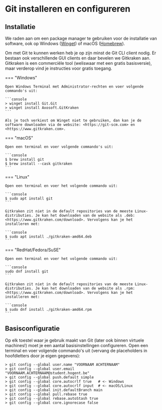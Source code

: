 # Git installeren en configureren

## Installatie

We raden aan om een package manager te gebruiken voor de installatie van software, ook op Windows ([Winget](https://learn.microsoft.com/en-us/windows/package-manager/winget/)) of macOS ([Homebrew](https://brew.sh/)).

Om met Git te kunnen werken heb je op zijn minst de Git CLI client nodig. Er bestaan ook verschillende GUI clients en daar bevelen we Gitkraken aan. Gitkraken is een commerciële tool (weliswaar met een gratis basisversie), maar verderop vind je instructies voor gratis toegang.

=== "Windows"

    Open Windows Terminal met Administrator-rechten en voer volgende commando's uit:

    ```console
    > winget install Git.Git
    > winget install Axosoft.GitKraken
    ```

    Als je toch verkiest om Winget niet te gebruiken, dan kan je de software downloaden via de website: <https://git-scm.com> en <https://www.gitkraken.com>.

=== "macOS"

    Open een terminal en voer volgende commando's uit:

    ```console
    $ brew install git
    $ brew install --cask gitkraken
    ```

=== "Linux"

    Open een terminal en voer het volgende commando uit:

    ```console
    $ sudo apt install git
    ```

    Gitkraken zit niet in de default repositories van de meeste Linux-distributies. Je kan het downloaden van de website als .deb: <https://www.gitkraken.com/download>. Vervolgens kan je het installeren met:

    ```console
    $ sudo apt install ./gitkraken-amd64.deb
    ```

=== "RedHat/Fedora/SuSE"

    Open een terminal en voer het volgende commando uit:

    ```console
    sudo dnf install git
    ```

    Gitkraken zit niet in de default repositories van de meeste Linux-distributies. Je kan het downloaden van de website als .rpm: <https://www.gitkraken.com/download>. Vervolgens kan je het installeren met:

    ```console
    $ sudo dnf install ./gitkraken-amd64.rpm
    ```

## Basisconfiguratie

Op elk toestel waar je gebruik maakt van Git (later ook binnen virtuele machines!) moet je een aantal basisinstellingen configureren. Open een terminal en voer volgende commando's uit (vervang de placeholders in hoofdletters door je eigen gegevens):

```console
> git config --global user.name "VOORNAAM ACHTERNAAM"
> git config --global user.email "VOORNAAM.ACHTERNAAM@student.hogent.be"
> git config --global push.default simple
> git config --global core.autocrlf true   # <- Windows
> git config --global core.autocrlf input  # <- macOS/Linux
> git config --global init.defaultBranch main
> git config --global pull.rebase true
> git config --global rebase.autoStash true
> git config --global core.ignorecase false
```

